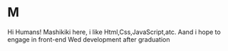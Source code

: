 # M
Hi Humans!
Mashikiki here, i like Html,Css,JavaScript,atc.
 Aand i hope to engage in front-end Wed development after graduation
